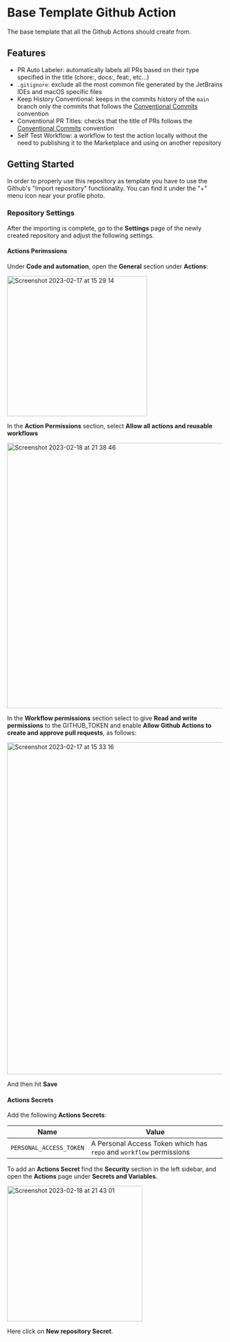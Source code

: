 # Base Template Github Action
The base template that all the Github Actions should create from.

## Features
- PR Auto Labeler: automatically labels all PRs based on their type specified in the title (chore:, docs:, feat:, etc...)
- `.gitignore`: exclude all the most common file generated by the JetBrains IDEs and macOS specific files
- Keep History Conventional: keeps in the commits history of the `main` branch only the commits that follows the [Conventional Commits][1] convention
- Conventional PR Titles: checks that the title of PRs follows the [Conventional Commits][1] convention
- Self Test Workflow: a workflow to test the action locally without the need to publishing it to the Marketplace and using on another repository

## Getting Started
In order to properly use this repository as template you have to use the Github's "Import repository" functionality. You can find it under the "+" menu icon near your profile photo.

### Repository Settings
After the importing is complete, go to the **Settings** page of the newly created repository and adjust the following settings.

#### Actions Perimssions
Under **Code and automation**, open the **General** section under **Actions**:

<img width="327" alt="Screenshot 2023-02-17 at 15 29 14" src="https://user-images.githubusercontent.com/7525888/219682286-780b19c9-553a-4992-bde1-ae77d4bccb4a.png">

In the **Action Permissions** section, select **Allow all actions and reusable workflows**

<img width="619" alt="Screenshot 2023-02-18 at 21 38 46" src="https://user-images.githubusercontent.com/7525888/219897497-44299443-8af6-4e7c-b35f-a4601dbdba60.png">

In the **Workflow permissions** section select to give **Read and write permissions** to the GITHUB_TOKEN and enable **Allow Github Actions to create and approve pull requests**, as follows:

<img width="774" alt="Screenshot 2023-02-17 at 15 33 16" src="https://user-images.githubusercontent.com/7525888/219683244-5df2a416-cc93-412e-ba0e-278b8bebd3c1.png">

And then hit **Save**


#### Actions Secrets
Add the following **Actions Secrets**:

| Name | Value |
|----|----|
| `PERSONAL_ACCESS_TOKEN` | A Personal Access Token which has `repo` and `workflow` permissions |

To add an **Actions Secret** find the **Security** section in the left sidebar, and open the **Actions** page under **Secrets and Variables**. 

<img width="316" alt="Screenshot 2023-02-18 at 21 43 01" src="https://user-images.githubusercontent.com/7525888/219898623-416e2bf5-dd87-49a6-9240-58a8af289d23.png">

Here click on **New repository Secret**.


[1]: https://www.conventionalcommits.org/
